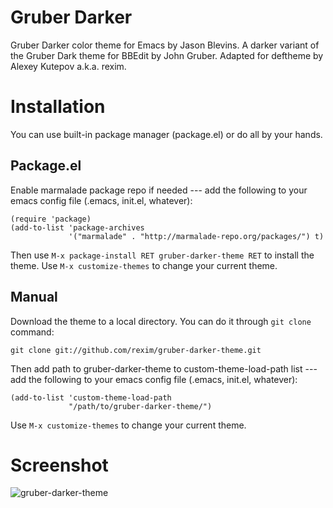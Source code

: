 # Gruber Darker

Gruber Darker color theme for Emacs by Jason Blevins. A darker variant
of the Gruber Dark theme for BBEdit by John Gruber. Adapted for
deftheme by Alexey Kutepov a.k.a. rexim.

# Installation

You can use built-in package manager (package.el) or do all by your
hands.

## Package.el

Enable marmalade package repo if needed --- add the following to your
emacs config file (.emacs, init.el, whatever):

```
(require 'package)
(add-to-list 'package-archives
             '("marmalade" . "http://marmalade-repo.org/packages/") t)
```

Then use `M-x package-install RET gruber-darker-theme RET` to install
the theme. Use `M-x customize-themes` to change your current theme.

## Manual

Download the theme to a local directory. You can do it through `git
clone` command:

```
git clone git://github.com/rexim/gruber-darker-theme.git
```

Then add path to gruber-darker-theme to custom-theme-load-path list
--- add the following to your emacs config file (.emacs, init.el,
whatever):

```
(add-to-list 'custom-theme-load-path
             "/path/to/gruber-darker-theme/")
```

Use `M-x customize-themes` to change your current theme.

# Screenshot

![gruber-darker-theme](https://github.com/rexim/gruber-darker-theme/raw/master/gruber-darker-theme.png)
